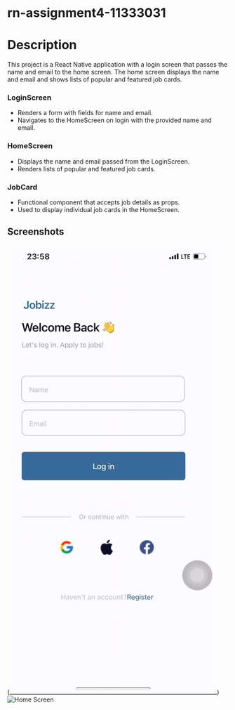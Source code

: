 # rn-assignment4-11333031
# Description
This project is a React Native application with a login screen that passes the name and email to the home screen. The home screen displays the name and email and shows lists of popular and featured job cards.

### LoginScreen
- Renders a form with fields for name and email.
- Navigates to the HomeScreen on login with the provided name and email.

### HomeScreen
- Displays the name and email passed from the LoginScreen.
- Renders lists of popular and featured job cards.

### JobCard
- Functional component that accepts job details as props.
- Used to display individual job cards in the HomeScreen.


## Screenshots
(![LoginSCreen](<screenshot (2).jpeg>))
![Home Screen](path/to/home_screen.png)